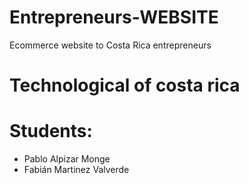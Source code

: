 # Entrepreneurs-WEBSITE
Ecommerce website to Costa Rica entrepreneurs

# Technological of costa rica

# Students:
- Pablo Alpizar Monge 
- Fabián Martinez Valverde
